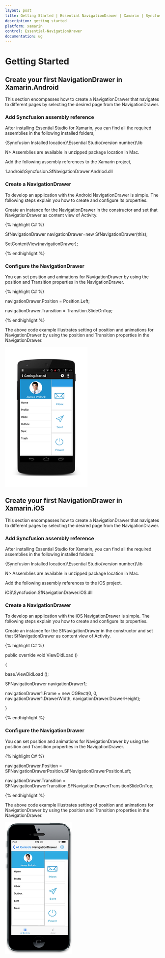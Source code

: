 ```yaml
---
layout: post
title: Getting Started | Essential NavigationDrawer | Xamarin | Syncfusion
description: getting started
platform: xamarin
control: Essential-NavigationDrawer
documentation: ug
---
```


# Getting Started

## Create your first NavigationDrawer in Xamarin.Android

This section encompasses how to create a NavigationDrawer that navigates to different pages by selecting the desired page from the NavigationDrawer.  



### Add Syncfusion assembly reference

After installing Essential Studio for Xamarin, you can find all the required assemblies in the following installed folders,

{Syncfusion Installed location}\Essential Studio\{version number}\lib




N> Assemblies are available in unzipped package location in Mac.

Add the following assembly references to the Xamarin project,

1.android\Syncfusion.SfNavigationDrawer.Andriod.dll



### Create a NavigationDrawer

To develop an application with the Android NavigationDrawer is simple. The following steps explain you how to create and 
configure its properties.

Create an instance for the NavigationDrawer in the constructor and set that NavigationDrawer as content view of Activity. 



{% highlight C# %}  

SfNavigationDrawer navigationDrawer=new SfNavigationDrawer(this);

SetContentView(navigationDrawer);

{% endhighlight %} 


### Configure the NavigationDrawer

You can set position and animations for NavigationDrawer by using the position and Transition properties in the NavigationDrawer. 

{% highlight C# %}  

navigationDrawer.Position = Position.Left;

navigationDrawer.Transition = Transition.SlideOnTop;

{% endhighlight %} 


The above code example illustrates setting of position and animations for NavigationDrawer by using the position and 
Transition properties in the NavigationDrawer.

![](Create-your-first-NavigationDrawer-in-XamarinAndro_images/img2.png)

## Create your first NavigationDrawer in Xamarin.iOS

This section encompasses how to create a NavigationDrawer that navigates to different pages by selecting the desired page from the NavigationDrawer.  

### Add Syncfusion assembly reference

After installing Essential Studio for Xamarin, you can find all the required assemblies in the following installed folders:

{Syncfusion Installed location}\Essential Studio\{version number}\lib




N> Assemblies are available in unzipped package location in Mac.

Add the following assembly references to the iOS project.

iOS\Syncfusion.SfNavigationDrawer.iOS.dll



### Create a NavigationDrawer

To develop an application with the iOS NavigationDrawer is simple. The following steps explain you how to create and configure its properties.

Create an instance for the SfNavigationDrawer in the constructor and set that SfNavigationDrawer as content view of Activity. 

{% highlight C# %}  

public override void ViewDidLoad ()

{

base.ViewDidLoad ();

SFNavigationDrawer navigationDrawer1;

navigationDrawer1.Frame = new CGRect(0, 0, navigationDrawer1.DrawerWidth, navigationDrawer.DrawerHeight);

} 

{% endhighlight %} 

### Configure the NavigationDrawer

You can set position and animations for NavigationDrawer by using the position and Transition properties in the NavigationDrawer. 

{% highlight C# %}  

navigationDrawer.Position = SFNavigationDrawerPosition.SFNavigationDrawerPositionLeft;

navigationDrawer.Transition = SFNavigationDrawerTransition.SFNavigationDrawerTransitionSlideOnTop; 

{% endhighlight %} 

The above code example illustrates setting of position and animations for NavigationDrawer by using the position and Transition properties in the NavigationDrawer.

![](Create-your-first-NavigationDrawer-in-XamariniOS_images/img2.png)



